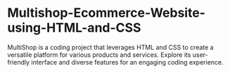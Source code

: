 # Multishop-Ecommerce-Website-using-HTML-and-CSS
MultiShop is a coding project that leverages HTML and CSS to create a versatile platform for various products and services. Explore its user-friendly interface and diverse features for an engaging coding experience.
